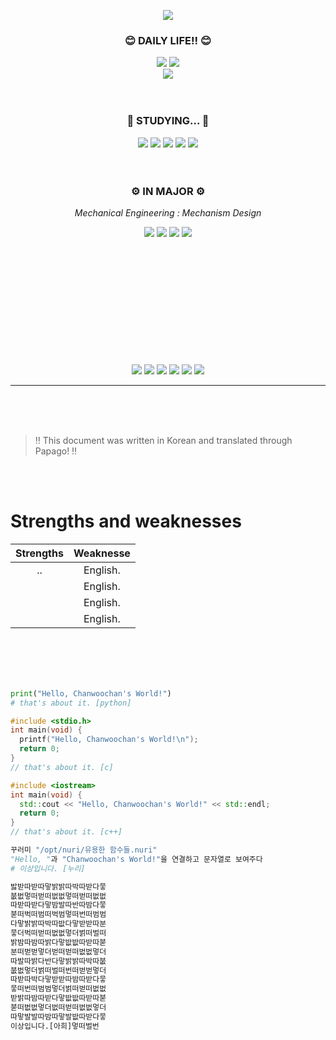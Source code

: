 <p align="center"><img src="https://postfiles.pstatic.net/MjAyMzA3MTVfMTg3/MDAxNjg5MzU1MjQxMzAz.XZ13j8UBmpe8QpzCtudBIVlNXSD2h81s_xOYIchCmYEg.77uYJ9K-HsOueLQxNkcmvz0LBE061o3JlGNyQ_cl92gg.PNG.kcwjoma/GH_chanwoochan.png?type=w773"></p>


<div align="center"> 
  
  ### 😊 DAILY LIFE!! 😊  

<a href="https://blog.naver.com/kcwjoma" target="_blank"><img src="https://img.shields.io/badge/Chanwoochan Blog-03C75A?style=for-the-badge&logo=Naver&logoColor=FFFFFF"/></a>
<a href="https://instagram.com/chanwoochan_?igshid=OGQ5ZDc2ODk2ZA==" target="_blank"><img src="https://img.shields.io/badge/@chanwoochan__-E4405F?style=for-the-badge&logo=Instagram&logoColor=FFFFFF"/></a>
<br>
<a href="" target="_blank"><img src="https://img.shields.io/badge/kcwjoma@kookmin.ac.kr-EA4335?style=flat-square&logo=Gmail&logoColor=FFFFFF"/></a>
<br><br><br>

  ### 📖 STUDYING... 📖  

<a href="" target="_blank"><img src="https://img.shields.io/badge/C--Language-A8B9CC?style=for-the-badge&logo=C&logoColor=FFFFFF"/></a>
<a href="" target="_blank"><img src="https://img.shields.io/badge/C++-00599C?style=for-the-badge&logo=cplusplus&logoColor=FFFFFF"/></a>
<a href="" target="_blank"><img src="https://img.shields.io/badge/Python-3776AB?style=for-the-badge&logo=python&logoColor=FFFFFF"/></a>
<a href="" target="_blank"><img src="https://img.shields.io/badge/OpenCV-5C3EE8?style=for-the-badge&logo=OpenCV&logoColor=FFFFFF"/></a>
<a href="" target="_blank"><img src="https://img.shields.io/badge/ROS2-22314E?style=for-the-badge&logo=ROS&logoColor=FFFFFF"/></a>
<br><br><br>

### ⚙️ IN MAJOR ⚙️
_Mechanical Engineering : Mechanism Design_

<a href="" target="_blank"><img src="https://img.shields.io/badge/SolidWorks-005386?style=for-the-badge&logo=dassaultsystemes&logoColor=FFFFFF"/></a>
<a href="" target="_blank"><img src="https://img.shields.io/badge/Fusion 360-F8991C?style=for-the-badge&logo=Autodesk&logoColor=FFFFFF"/></a>
<a href="" target="_blank"><img src="https://img.shields.io/badge/Inventor-F7A81B?style=for-the-badge&logo=Autodesk&logoColor=FFFFFF"/></a>
<a href="" target="_blank"><img src="https://img.shields.io/badge/AutoCAD-CD2640?style=for-the-badge&logo=Autodesk&logoColor=FFFFFF"/></a>
<br><br><br><br><br><br><br><br><br><br><br><br>

<img src="https://steamuserimages-a.akamaihd.net/ugc/2045230235135090310/AEE2B05D9ADDE62DF622A865AC541BDBB23AFC04/?imw=128&imh=72&ima=fit&impolicy=Letterbox&imcolor=%23000000&letterbox=true">
<img src="https://steamuserimages-a.akamaihd.net/ugc/2045230235135090310/AEE2B05D9ADDE62DF622A865AC541BDBB23AFC04/?imw=128&imh=72&ima=fit&impolicy=Letterbox&imcolor=%23000000&letterbox=true">
<img src="https://steamuserimages-a.akamaihd.net/ugc/2045230235135090310/AEE2B05D9ADDE62DF622A865AC541BDBB23AFC04/?imw=128&imh=72&ima=fit&impolicy=Letterbox&imcolor=%23000000&letterbox=true">
<img src="https://steamuserimages-a.akamaihd.net/ugc/2045230235135090310/AEE2B05D9ADDE62DF622A865AC541BDBB23AFC04/?imw=128&imh=72&ima=fit&impolicy=Letterbox&imcolor=%23000000&letterbox=true">
<img src="https://steamuserimages-a.akamaihd.net/ugc/2045230235135090310/AEE2B05D9ADDE62DF622A865AC541BDBB23AFC04/?imw=128&imh=72&ima=fit&impolicy=Letterbox&imcolor=%23000000&letterbox=true">
<img src="https://steamuserimages-a.akamaihd.net/ugc/2045230235135090310/AEE2B05D9ADDE62DF622A865AC541BDBB23AFC04/?imw=128&imh=72&ima=fit&impolicy=Letterbox&imcolor=%23000000&letterbox=true">

------

</div>
<br><br><br>

> ‼️ This document was written in Korean and translated through Papago! ‼️

<br>
<br>

# Strengths and weaknesses #


|Strengths|Weaknesse|
|:--:|:--:|
|..|English.|
||English.|
||English.|
||English.|


<br>
<br>
<br>
<br>

```python
print("Hello, Chanwoochan's World!")
# that's about it. [python]
```

```cpp
#include <stdio.h>
int main(void) {
  printf("Hello, Chanwoochan's World!\n");
  return 0;
}
// that's about it. [c]
```

```cpp
#include <iostream>
int main(void) {
  std::cout << "Hello, Chanwoochan's World!" << std::endl;
  return 0;
}
// that's about it. [c++]
```

```python
꾸러미 "/opt/nuri/유용한 함수들.nuri" 
"Hello, "과 "Chanwoochan's World!"을 연결하고 문자열로 보여주다
# 이상입니다. [누리]
```

```bash
밣받따받따맣밝밝따박따받다뭏
붒벖멓떠벋떠벖벖멓떠벋떠벖벖
따받따받다맣밤발따반따밤다뭏
붇떠벅떠범떠벅범멓떠번떠범범
다맣밝밝따박따밦다맣받받따분
뭏더벅떠벋떠벖벖멓더벍떠벌떠
밝밤따밤따밝다맣밦밦따받따붇
분떠벋벋멓더벋떠벋떠벖벖멓더
따발따밝다반다맣밝밝따박따붒
붒벖멓더벍떠벌떠번떠벋벋멓더
따받따박다맣받받따밤따받다뭏
뭏떠번떠범범멓더벍떠벋떠벖벖
받밝따밤따받다맣밦밦따받따붇
붇떠벖벖멓더벖떠벋떠벖벖멓더
따맣발발따밤따맣발밦따받다뭏
이상입니다.[아희]멓떠벌번
```


<!--
**Chanwoochan/Chanwoochan** is a ✨ _special_ ✨ repository because its `README.md` (this file) appears on your GitHub profile.

Here are some ideas to get you started:

- 🔭 I’m currently working on ...
- 🌱 I’m currently learning ...
- 👯 I’m looking to collaborate on ...
- 🤔 I’m looking for help with ...
- 💬 Ask me about ...
- 📫 How to reach me: ...
- 😄 Pronouns: ...
- ⚡ Fun fact: ...
-->

